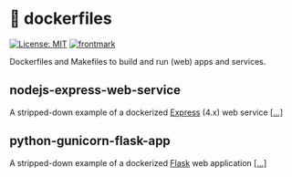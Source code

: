 # :whale: dockerfiles

[![License: MIT](https://img.shields.io/badge/License-MIT-yellow.svg)](https://opensource.org/licenses/MIT)
[![frontmark](https://img.shields.io/badge/powered%20by-frontmark-lightgrey.svg)](https://www.frontmark.de/)

Dockerfiles and Makefiles to build and run (web) apps and services.

## nodejs-express-web-service

A stripped-down example of a dockerized [Express](https://expressjs.com) (4.x) web service [[...]](nodejs-express-web-service)

## python-gunicorn-flask-app

A stripped-down example of a dockerized [Flask](https://flask.palletsprojects.com/en/2.2.x/) web application [[...]](python-gunicorn-flask-app)

